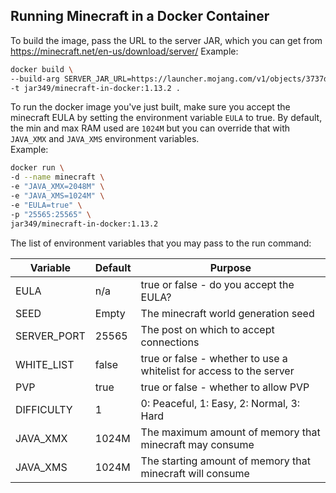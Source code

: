 Running Minecraft in a Docker Container
---

To build the image, pass the URL to the server JAR, which you can get from https://minecraft.net/en-us/download/server/
Example:
```bash
docker build \
--build-arg SERVER_JAR_URL=https://launcher.mojang.com/v1/objects/3737db93722a9e39eeada7c27e7aca28b144ffa7/server.jar \
-t jar349/minecraft-in-docker:1.13.2 .
```

To run the docker image you've just built, make sure you accept the minecraft EULA by setting the environment variable `EULA` to true.  By default, the min and max RAM used are `1024M` but you can override that with `JAVA_XMX` and `JAVA_XMS` environment variables.  
Example:
```bash
docker run \
-d --name minecraft \
-e "JAVA_XMX=2048M" \
-e "JAVA_XMS=1024M" \
-e "EULA=true" \
-p "25565:25565" \
jar349/minecraft-in-docker:1.13.2
```

The list of environment variables that you may pass to the run command:

| Variable    | Default | Purpose |
| --------    | ------- | ------- |
| EULA        | n/a     | true or false - do you accept the EULA? |
| SEED        | Empty   | The minecraft world generation seed |
| SERVER_PORT | 25565   | The post on which to accept connections |
| WHITE_LIST  | false   | true or false - whether to use a whitelist for access to the server |
| PVP         | true    | true or false - whether to allow PVP |
| DIFFICULTY  | 1       | 0: Peaceful, 1: Easy, 2: Normal, 3: Hard |
| JAVA_XMX    | 1024M   | The maximum amount of memory that minecraft may consume | 
| JAVA_XMS    | 1024M   | The starting amount of memory that minecraft will consume |

